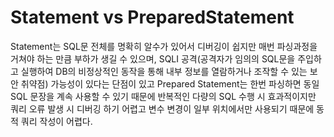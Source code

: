 # Statement vs PreparedStatement

Statement는 SQL문 전체를 명확히 알수가 있어서 디버깅이 쉽지만 매번 파싱과정을 거쳐야 하는 만큼 부하가 생길 수 있으며, SQLI 공격(공격자가 임의의 SQL문을 주입하고 실행하여 DB의 비정상적인 동작을 통해 내부 정보를 열람하거나 조작할 수 있는 보안 취약점) 가능성이 있다는 단점이 있고 
Prepared Statement는 한번 파싱하면 동일 SQL 문장을 계속 사용할 수 있기 때문에 반복적인 다량의 SQL 수행 시 효과적이지만 쿼리 오류 발생 시 디버깅 하기 어렵고 변수 변경이 일부 위치에서만 사용되기 때문에 동적 쿼리 작성이 어렵다.


